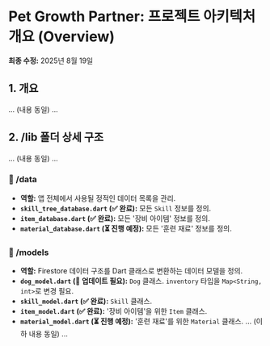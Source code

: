 # Pet Growth Partner: 프로젝트 아키텍처 개요 (Overview)

**최종 수정:** 2025년 8월 19일

## 1. 개요
... (내용 동일) ...
## 2. /lib 폴더 상세 구조
... (내용 동일) ...
### 📂 /data
- **역할:** 앱 전체에서 사용될 정적인 데이터 목록을 관리.
- **`skill_tree_database.dart` (✅ 완료):** 모든 `Skill` 정보를 정의.
- **`item_database.dart` (✅ 완료):** 모든 '장비 아이템' 정보를 정의.
- **`material_database.dart` (⏳ 진행 예정):** 모든 '훈련 재료' 정보를 정의.

### 📂 /models
- **역할:** Firestore 데이터 구조를 Dart 클래스로 변환하는 데이터 모델을 정의.
- **`dog_model.dart` (🔄 업데이트 필요):** `Dog` 클래스. `inventory` 타입을 `Map<String, int>`로 변경 필요.
- **`skill_model.dart` (✅ 완료):** `Skill` 클래스.
- **`item_model.dart` (✅ 완료):** '장비 아이템'을 위한 `Item` 클래스.
- **`material_model.dart` (⏳ 진행 예정):** '훈련 재료'를 위한 `Material` 클래스.
... (이하 내용 동일) ...

